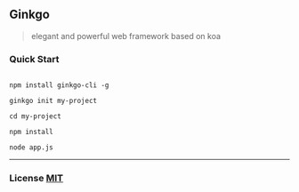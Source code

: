 ## Ginkgo

>elegant and powerful web framework based on koa

### Quick Start

```shell

npm install ginkgo-cli -g

ginkgo init my-project

cd my-project

npm install

node app.js

```

---

### License [MIT](https://opensource.org/licenses/MIT)